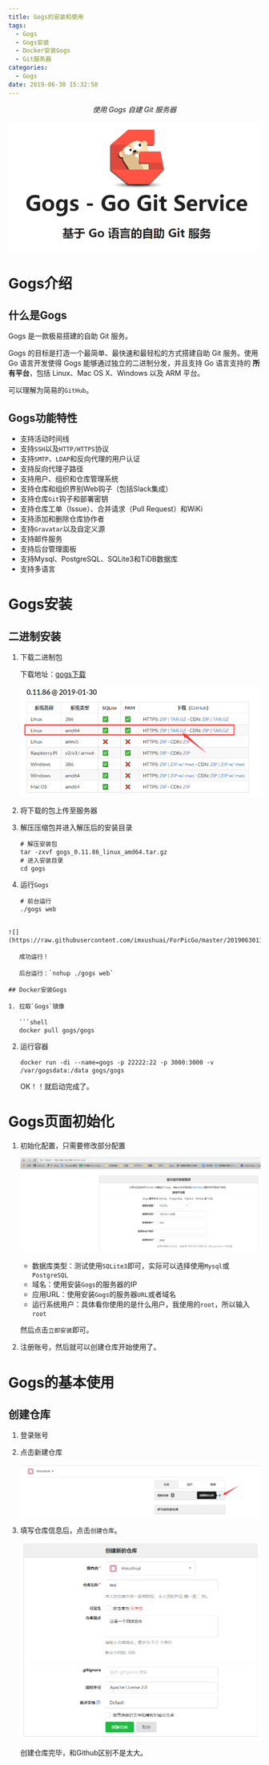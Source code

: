 ```yaml
---
title: Gogs的安装和使用
tags:
  - Gogs
  - Gogs安装
  - Docker安装Gogs
  - Git服务器
categories:
  - Gogs
date: 2019-06-30 15:32:50
---
```


<center><i>使用 Gogs 自建 Git 服务器</i></center>

![](https://raw.githubusercontent.com/imxushuai/ForPicGo/master/Gogs.png)

<!-- more -->

# Gogs介绍

## 什么是Gogs

Gogs 是一款极易搭建的自助 Git 服务。

Gogs 的目标是打造一个最简单、最快速和最轻松的方式搭建自助 Git 服务。使用 Go 语言开发使得 Gogs 能够通过独立的二进制分发，并且支持 Go 语言支持的 **所有平台**，包括 Linux、Mac OS X、Windows 以及 ARM 平台。

可以理解为简易的`GitHub`。

##  Gogs功能特性

- 支持活动时间线
- 支持`SSH`以及`HTTP/HTTPS`协议
- 支持`SMTP`、`LDAP`和反向代理的用户认证
- 支持反向代理子路径
- 支持用户、组织和仓库管理系统
- 支持仓库和组织界别Web钩子（包括Slack集成）
- 支持仓库`Git`钩子和部署密钥
- 支持仓库工单（Issue）、合并请求（Pull Request）和WiKi
- 支持添加和删除仓库协作者
- 支持`Gravatar`以及自定义源
- 支持邮件服务
- 支持后台管理面板
- 支持Mysql、PostgreSQL、SQLite3和TiDB数据库
- 支持多语言

# Gogs安装

## 二进制安装

1. 下载二进制包

   下载地址：[gogs下载](<https://gogs.io/docs/installation/install_from_binary>)

   ![](https://raw.githubusercontent.com/imxushuai/ForPicGo/master/20190630113004.png)

2. 将下载的包上传至服务器

3. 解压压缩包并进入解压后的安装目录

   ```shell
   # 解压安装包
   tar -zxvf gogs_0.11.86_linux_amd64.tar.gz
   # 进入安装目录
   cd gogs
   ```

4. 运行`Gogs`

   ```shell
   # 前台运行
   ./gogs web
   ```
```
   
![](https://raw.githubusercontent.com/imxushuai/ForPicGo/master/20190630113321.png)
   
   成功运行！
   
   后台运行：`nohup ./gogs web`

## Docker安装Gogs

1. 拉取`Gogs`镜像

   ```shell
   docker pull gogs/gogs
```

2. 运行容器

   ```shell
   docker run -di --name=gogs -p 22222:22 -p 3000:3000 -v /var/gogsdata:/data gogs/gogs
   ```

   OK！！就启动完成了。

# Gogs页面初始化

1. 初始化配置，只需要修改部分配置

   ![](https://raw.githubusercontent.com/imxushuai/ForPicGo/master/20190628223713.png)

   - 数据库类型：测试使用`SQLite3`即可，实际可以选择使用`Mysql`或`PostgreSQL`
   - 域名：使用安装`Gogs`的服务器的IP
   - 应用URL：使用安装`Gogs`的服务器`URL`或者域名
   - 运行系统用户：具体看你使用的是什么用户，我使用的`root`，所以输入`root`

   然后点击`立即安装`即可。

2. 注册账号，然后就可以创建仓库开始使用了。

# Gogs的基本使用

## 创建仓库

1. 登录账号

2. 点击新建仓库

   ![](https://raw.githubusercontent.com/imxushuai/ForPicGo/master/20190630143510.png)

3. 填写仓库信息后，点击`创建仓库`。

   ![](https://raw.githubusercontent.com/imxushuai/ForPicGo/master/20190630143705.png)

   创建仓库完毕，和Github区别不是太大。